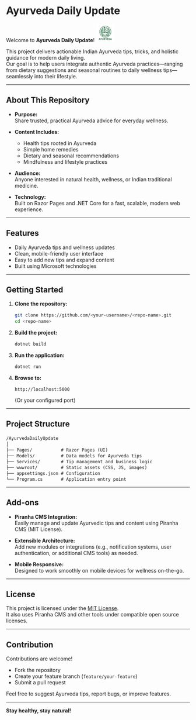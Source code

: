 # Ayurveda Daily Update

Welcome to **Ayurveda Daily Update**! <img src="assets/img/ayurveda.png" alt="Ayurveda icon" width="50">


This project delivers actionable Indian Ayurveda tips, tricks, and holistic guidance for modern daily living.  
Our goal is to help users integrate authentic Ayurveda practices—ranging from dietary suggestions and seasonal routines to daily wellness tips—seamlessly into their lifestyle.

---

## About This Repository

- **Purpose:**  
  Share trusted, practical Ayurveda advice for everyday wellness.

- **Content Includes:**  
  - Health tips rooted in Ayurveda
  - Simple home remedies
  - Dietary and seasonal recommendations
  - Mindfulness and lifestyle practices

- **Audience:**  
  Anyone interested in natural health, wellness, or Indian traditional medicine.

- **Technology:**  
  Built on Razor Pages and .NET Core for a fast, scalable, modern web experience.

---

## Features

- Daily Ayurveda tips and wellness updates
- Clean, mobile-friendly user interface
- Easy to add new tips and expand content
- Built using Microsoft technologies

---

## Getting Started

1. **Clone the repository:**
   ```bash
   git clone https://github.com/<your-username>/<repo-name>.git
   cd <repo-name>
   ```

2. **Build the project:**
   ```bash
   dotnet build
   ```

3. **Run the application:**
   ```bash
   dotnet run
   ```

4. **Browse to:**
   ```
   http://localhost:5000
   ```
   (Or your configured port)

---

## Project Structure

```
/AyurvedaDailyUpdate
│
├── Pages/           # Razor Pages (UI)
├── Models/          # Data models for Ayurveda tips
├── Services/        # Tip management and business logic
├── wwwroot/         # Static assets (CSS, JS, images)
├── appsettings.json # Configuration
└── Program.cs       # Application entry point
```

---

## Add-ons

- **Piranha CMS Integration:**  
  Easily manage and update Ayurvedic tips and content using Piranha CMS (MIT License).

- **Extensible Architecture:**  
  Add new modules or integrations (e.g., notification systems, user authentication, or additional CMS tools) as needed.

- **Mobile Responsive:**  
  Designed to work smoothly on mobile devices for wellness on-the-go.

---

## License

This project is licensed under the [MIT License](LICENSE).  
It also uses Piranha CMS and other tools under compatible open source licenses.

---

## Contribution

Contributions are welcome!  
- Fork the repository
- Create your feature branch (`feature/your-feature`)
- Submit a pull request

Feel free to suggest Ayurveda tips, report bugs, or improve features.

---

**Stay healthy, stay natural!**
